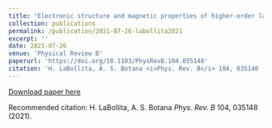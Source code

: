 ```yaml
---
title: "Electronic structure and magnetic properties of higher-order layered nickelates: Laₙ₊₁NiₙO₂ₙ₊₂ (n = 4 - 6)"
collection: publications
permalink: /publication/2021-07-26-labollita2021
excerpt: ''
date: 2021-07-26
venue: 'Physical Review B'
paperurl: 'https://doi.org/10.1103/PhysRevB.104.035148'
citation: 'H. LaBollita, A. S. Botana <i>Phys. Rev. B</i> 104, 035148 (2021).'
---
```


[Download paper here](/files/PhysRevB.104.035148.pdf)

Recommended citation: H. LaBollita, A. S. Botana <i>Phys. Rev. B</i> 104, 035148 (2021).
